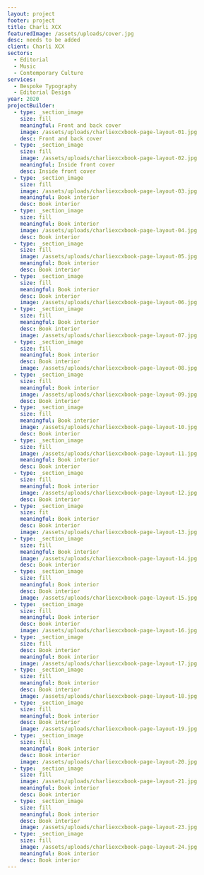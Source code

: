 ```yaml
---
layout: project
footer: project
title: Charli XCX
featuredImage: /assets/uploads/cover.jpg
desc: needs to be added
client: Charli XCX
sectors:
  - Editorial
  - Music
  - Contemporary Culture
services:
  - Bespoke Typography
  - Editorial Design
year: 2020
projectBuilder:
  - type: _section_image
    size: fill
    meaningful: Front and back cover
    image: /assets/uploads/charliexcxbook-page-layout-01.jpg
    desc: Front and back cover
  - type: _section_image
    size: fill
    image: /assets/uploads/charliexcxbook-page-layout-02.jpg
    meaningful: Inside front cover
    desc: Inside front cover
  - type: _section_image
    size: fill
    image: /assets/uploads/charliexcxbook-page-layout-03.jpg
    meaningful: Book interior
    desc: Book interior
  - type: _section_image
    size: fill
    meaningful: Book interior
    image: /assets/uploads/charliexcxbook-page-layout-04.jpg
    desc: Book interior
  - type: _section_image
    size: fill
    image: /assets/uploads/charliexcxbook-page-layout-05.jpg
    meaningful: Book interior
    desc: Book interior
  - type: _section_image
    size: fill
    meaningful: Book interior
    desc: Book interior
    image: /assets/uploads/charliexcxbook-page-layout-06.jpg
  - type: _section_image
    size: fill
    meaningful: Book interior
    desc: Book interior
    image: /assets/uploads/charliexcxbook-page-layout-07.jpg
  - type: _section_image
    size: fill
    meaningful: Book interior
    desc: Book interior
    image: /assets/uploads/charliexcxbook-page-layout-08.jpg
  - type: _section_image
    size: fill
    meaningful: Book interior
    image: /assets/uploads/charliexcxbook-page-layout-09.jpg
    desc: Book interior
  - type: _section_image
    size: fill
    meaningful: Book interior
    image: /assets/uploads/charliexcxbook-page-layout-10.jpg
    desc: Book interior
  - type: _section_image
    size: fill
    image: /assets/uploads/charliexcxbook-page-layout-11.jpg
    meaningful: Book interior
    desc: Book interior
  - type: _section_image
    size: fill
    meaningful: Book interior
    image: /assets/uploads/charliexcxbook-page-layout-12.jpg
    desc: Book interior
  - type: _section_image
    size: fit
    meaningful: Book interior
    desc: Book interior
    image: /assets/uploads/charliexcxbook-page-layout-13.jpg
  - type: _section_image
    size: fill
    meaningful: Book interior
    image: /assets/uploads/charliexcxbook-page-layout-14.jpg
    desc: Book interior
  - type: _section_image
    size: fill
    meaningful: Book interior
    desc: Book interior
    image: /assets/uploads/charliexcxbook-page-layout-15.jpg
  - type: _section_image
    size: fill
    meaningful: Book interior
    desc: Book interior
    image: /assets/uploads/charliexcxbook-page-layout-16.jpg
  - type: _section_image
    size: fill
    desc: Book interior
    meaningful: Book interior
    image: /assets/uploads/charliexcxbook-page-layout-17.jpg
  - type: _section_image
    size: fill
    meaningful: Book interior
    desc: Book interior
    image: /assets/uploads/charliexcxbook-page-layout-18.jpg
  - type: _section_image
    size: fill
    meaningful: Book interior
    desc: Book interior
    image: /assets/uploads/charliexcxbook-page-layout-19.jpg
  - type: _section_image
    size: fill
    meaningful: Book interior
    desc: Book interior
    image: /assets/uploads/charliexcxbook-page-layout-20.jpg
  - type: _section_image
    size: fill
    image: /assets/uploads/charliexcxbook-page-layout-21.jpg
    meaningful: Book interior
    desc: Book interior
  - type: _section_image
    size: fill
    meaningful: Book interior
    desc: Book interior
    image: /assets/uploads/charliexcxbook-page-layout-23.jpg
  - type: _section_image
    size: fill
    image: /assets/uploads/charliexcxbook-page-layout-24.jpg
    meaningful: Book interior
    desc: Book interior
---
```

